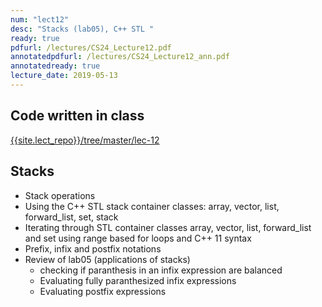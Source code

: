 ```yaml
---
num: "lect12"
desc: "Stacks (lab05), C++ STL "
ready: true
pdfurl: /lectures/CS24_Lecture12.pdf
annotatedpdfurl: /lectures/CS24_Lecture12_ann.pdf
annotatedready: true
lecture_date: 2019-05-13
---
```


## Code written in class
[{{site.lect_repo}}/tree/master/lec-12]({{site.lect_repo}}/tree/master/lec-12)



## Stacks
* Stack operations
* Using the C++ STL stack container classes: array, vector, list, forward_list, set, stack
* Iterating through STL container classes array, vector, list, forward_list and set using range based for loops and C++ 11 syntax
* Prefix, infix and postfix notations
* Review of lab05 (applications of stacks)
	* checking if paranthesis in an infix expression are balanced
	* Evaluating fully paranthesized infix expressions
	* Evaluating postfix expressions



